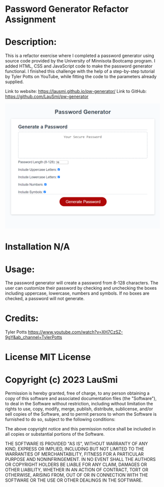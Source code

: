 # Password Generator Refactor Assignment

# Description: 
This is a refactor exercise where I completed a password generator using source code provided by the University of Minnisota Bootcamp program. I added HTML, CSS and JavaScript code to make the password generator functional.  I finished this challenge with the help of a step-by-step tutorial by Tyler Potts on YouTube, while fitting the code to the parameters already supplied. 

Link to website: https://lausmi.github.io/pw-generator/
Link to GitHub: https://github.com/LauSmi/pw-generator

![Alt text](Screenshot%202023-03-22%20144159.png)




# Installation N/A

# Usage: 
The password generator will create a password from 8-128 characters. The user can customize their password by checking and unchecking the boxes including uppercase, lowercase, numbers and symbols. If no boxes are checked, a password will not generate.

# Credits: 
Tyler Potts https://www.youtube.com/watch?v=XH7CzSZ-9gY&ab_channel=TylerPotts

# License MIT License

# Copyright (c) 2023 LauSmi

Permission is hereby granted, free of charge, to any person obtaining a copy of this software and associated documentation files (the "Software"), to deal in the Software without restriction, including without limitation the rights to use, copy, modify, merge, publish, distribute, sublicense, and/or sell copies of the Software, and to permit persons to whom the Software is furnished to do so, subject to the following conditions:

The above copyright notice and this permission notice shall be included in all copies or substantial portions of the Software.

THE SOFTWARE IS PROVIDED "AS IS", WITHOUT WARRANTY OF ANY KIND, EXPRESS OR IMPLIED, INCLUDING BUT NOT LIMITED TO THE WARRANTIES OF MERCHANTABILITY, FITNESS FOR A PARTICULAR PURPOSE AND NONINFRINGEMENT. IN NO EVENT SHALL THE AUTHORS OR COPYRIGHT HOLDERS BE LIABLE FOR ANY CLAIM, DAMAGES OR OTHER LIABILITY, WHETHER IN AN ACTION OF CONTRACT, TORT OR OTHERWISE, ARISING FROM, OUT OF OR IN CONNECTION WITH THE SOFTWARE OR THE USE OR OTHER DEALINGS IN THE SOFTWARE.
